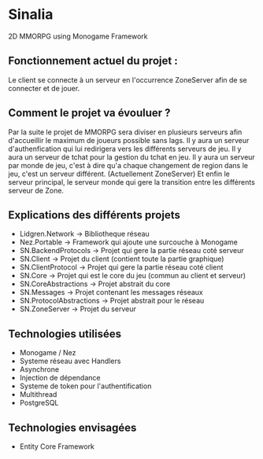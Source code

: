 # Sinalia
2D MMORPG using Monogame Framework

## Fonctionnement actuel du projet :
Le client se connecte à un serveur en l'occurrence ZoneServer afin de se connecter et de jouer.

## Comment le projet va évouluer ?
Par la suite le projet de MMORPG sera diviser en plusieurs serveurs afin d'accueillir le maximum de joueurs possible sans lags.
Il y aura un serveur d'authenfication qui lui redirigera vers les différents serveurs de jeu.
Il y aura un serveur de tchat pour la gestion du tchat en jeu.
Il y aura un serveur par monde de jeu, c'est à dire qu'a chaque changement de region dans le jeu, c'est un serveur différent. (Actuellement ZoneServer)
Et enfin le serveur principal, le serveur monde qui gere la transition entre les différents serveur de Zone.

## Explications des différents projets
- Lidgren.Network -> Bibliotheque réseau
- Nez.Portable -> Framework qui ajoute une surcouche à Monogame
- SN.BackendProtocols -> Projet qui gere la partie réseau coté serveur
- SN.Client -> Projet du client (contient toute la partie graphique)
- SN.ClientProtocol -> Projet qui gere la partie réseau coté client
- SN.Core -> Projet qui est le core du jeu (commun au client et serveur)
- SN.CoreAbstractions -> Projet abstrait du core
- SN.Messages -> Projet contenant les messages réseaux
- SN.ProtocolAbstractions -> Projet abstrait pour le réseau
- SN.ZoneServer -> Projet du serveur

## Technologies utilisées
- Monogame / Nez
- Systeme réseau avec Handlers
- Asynchrone
- Injection de dépendance
- Systeme de token pour l'authentification
- Multithread
- PostgreSQL

## Technologies envisagées
- Entity Core Framework
